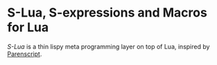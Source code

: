 # S-Lua, S-expressions and Macros for Lua

*S-Lua* is a thin lispy meta programming layer on top of Lua, inspired by
[Parenscript](https://common-lisp.net/project/parenscript/).
